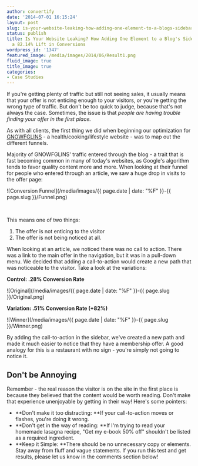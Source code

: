 ```yaml
---
author: convertify
date: '2014-07-01 16:15:24'
layout: post
slug: is-your-website-leaking-how-adding-one-element-to-a-blogs-sidebar-achieved-a-82-14-lift-in-conversions
status: publish
title: Is Your Website Leaking? How Adding One Element to a Blog's Sidebar Achieved
  a 82.14% Lift in Conversions
wordpress_id: '1347'
featured_image: /media/images/2014/06/Result1.png
fluid_image: true
title_image: true
categories:
- Case Studies
---
```


If you're getting plenty of traffic but still not seeing sales, it usually means that your offer is not enticing enough to your visitors, or you're getting the wrong type of traffic. But don't be too quick to judge, because that's not always the case. Sometimes, the issue is that _people are having trouble finding your offer in the first place._

As with all clients, the first thing we did when beginning our optimization for [GNOWFGLINS](http://gnowfglins.com) - a health/cooking/lifestyle website - was to map out the different funnels.

Majority of GNOWFGLINS' traffic entered through the blog - a trait that is fast becoming common in many of today's websites, as Google's algorithm tends to favor quality content more and more. When looking at their funnel for people who entered through an article, we saw a huge drop in visits to the offer page:

![Conversion Funnel](/media/images/{{ page.date | date: "%F" }}-{{ page.slug }}/Funnel.png)

 

This means one of two things:

  1. The offer is not enticing to the visitor
  2. The offer is not being noticed at all.
 

When looking at an article, we noticed there was no call to action. There was a link to the main offer in the navigation, but it was in a pull-down menu. We decided that adding a call-to-action would create a new path that was noticeable to the visitor. Take a look at the variations:

**Control: .28% Conversion Rate**

![Original](/media/images/{{ page.date | date: "%F" }}-{{ page.slug }}/Original.png)

**Variation: .51% Conversion Rate (+82%)**

![Winner](/media/images/{{ page.date | date: "%F" }}-{{ page.slug }}/Winner.png)





By adding the call-to-action in the sidebar, we've created a new path and made it much easier to notice that they have a membership offer. A good analogy for this is a restaurant with no sign - you're simply not going to notice it.

## Don't be Annoying

Remember - the real reason the visitor is on the site in the first place is because they believed that the content would be worth reading. Don't make that experience unenjoyable by getting in their way! Here's some pointers:

  * **Don't make it too distracting: **If your call-to-action moves or flashes, you're doing it wrong.
  * **Don't get in the way of reading: **If I'm trying to read your homemade lasagna recipe, "Get my e-book 50% off" shouldn't be listed as a required ingredient.
  * **Keep it Simple: **There should be no unnecessary copy or elements. Stay away from fluff and vague statements.
If you run this test and get results, please let us know in the comments section below!

